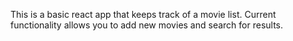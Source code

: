 This is a basic react app that keeps track of a movie list.  Current functionality allows you to add new movies and search for results.